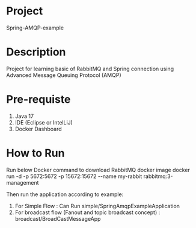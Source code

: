 # Project 
Spring-AMQP-example

# Description
Project for learning basic of RabbitMQ and Spring connection using Advanced Message Queuing Protocol (AMQP)

# Pre-requiste
1) Java 17
2) IDE (Eclipse or IntelLiJ)
3) Docker Dashboard

# How to Run
Run below Docker command to download RabbitMQ docker image
docker run -d -p 5672:5672 -p 15672:15672 --name my-rabbit rabbitmq:3-management

Then run the application according to example:
1) For Simple Flow : Can Run simple/SpringAmqpExampleApplication
2) For broadcast flow (Fanout and topic broadcast concept) : broadcast/BroadCastMessageApp
